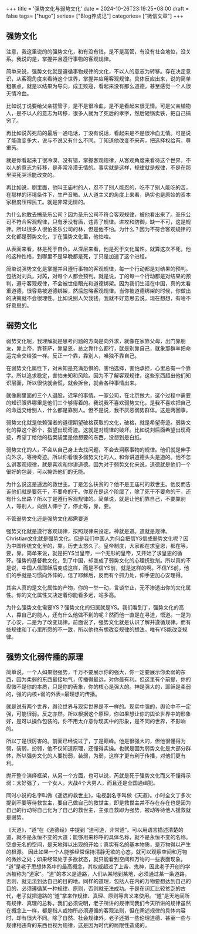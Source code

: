 +++
title = '强势文化与弱势文化'
date = 2024-10-26T23:19:25+08:00
draft = false
tags= ["hugo"]
series= ["Blog养成记"]
categories= ["微信文章"]
+++

## 强势文化

注意，我这里说的的强势文化，和有没有钱，是不是高管，有没有社会地位，没关系。我说的是，掌握并且遵行事物的客观规律。

简单来说，强势文化就是遵循事物规律的文化，不以人的意志为转移。存在决定意识，从客观角度来看待这个世界，掌握并应用客观规律。具体反应出来，说的简单粗暴点，就是以结果为导向，成王败寇，看起来没有那么道德，甚至感觉一个人很无情冷血。

比如说丁说要给父亲拔管子，是不是很冷血，是不是看起来很无情。可是父亲植物人，是不以人的意志为转移，很多人就为了死后的孝字，然后砸锅卖铁，把自己搞穷了。

再比如说芮死前的最后一通电话，丁没有说话，看起来是不是很冷血无情。可是说了能改变多大，说与不说又有什么不同。丁知道他改变不来芮，把选择权给芮，尊重芮。

就是你看起来丁很冷漠，没有错，掌握客观规律，从客观角度来看待这个世界，不以人的意志为转移，是非常冷漠无情的。事实就是这样，规律就是规律，不是在那里哭死哭活能改变的。

再比如说，剧里面，他叫王庙村的人，忍不了别人能忍的，吃不了别人能吃的苦，在那样的环境条件下，生产音箱。从人道主义的角度上来看，确实也是原始的资本家极度压榨民工。就是非常无情的。

为什么他敢去搞圣乐公司？因为圣乐公司不符合客观规律，被他看出来了。圣乐公司不符合客观规律，只有矛没有盾，违背了规律。进攻和防御，缺一不可，这是规律。所以很多人很怕圣乐公司的林，但是他不怕。为什么？因为不符合客观规律的文化都是弱势文化，丁在强势文化里，他怕啥。

从表面来看，林是死于自负。从深层来看，他是死于文化属性。就算这次不死，他的这种性格，到哪里不是早晚都是死，丁只是加速了这个进程。

简单说强势文化是掌握并且遵行事物的客观规律，每一个行动都是对结果的预判。包括对刘兵，对芮，对每个人都会预判。就是说，丁的每一个行动都是对结果的预判，遵守客观规律，不会被世俗眼光和道德绑架。因为我们生活在中国，真的太看重道德，很容易被道德绑架，然后忽略客观规律。当你被道德绑架的时候，你做出的决策就不会很理性。比如说别人欠我钱，我就不好意思去说。现在想想，有啥不好意思的。

## 弱势文化

弱势文化呢，我理解就是思考问题的方向是向外求，就像在家靠父母，出门靠朋友，靠上帝，靠菩萨，靠皇恩，总之靠什么都行，就是别靠自己，就象那群羊把命运完全交给狼一样。反正一个靠，靠别人，唯独不靠自己。

在弱势文化属性下，对未知是充满恐惧的，害怕选择，害怕承担，心里总有一个靠字。所以追求稳定，害怕未知和风险。因为不了解客观规律，这些东西超出他们知识层面，所以很快就会慌，就会拆台，就会各种事情出来。

就像剧里面的三个人退股，迟早的事情。一家公司，在北京做大，这个过程中需要的知识眼界哪里是他们三个够得着的。我说我不喜欢弱势文化，是我不喜欢把自己的命运交给别人，什么都是靠别人。但不是说，我不厌恶弱势群体。这是两回事。

弱势文化就是依赖强者的道德期望破格获取的文化，破格，就是希望奇迹。弱势文化的靠这个那个，指望出现奇迹。这就是对规律的破坏。比如说刘后面希望出现奇迹，希望丁给他的档案袋里是他想要的东西，没想到是白纸。

弱势文化的人，不会从自己身上去找问题，不会去洞察事物的规律。他们就是伸手向外求，等待奇迹。所以你看很多弱势文化的人，和你讲道德头头是道的。他不怎么讲客观规律，就是喜欢和你讲道德。因为对于弱势文化来说，道德就是他们一个很好的包装，可以掩饰他们的无能。

为什么说这是遥远的救世主。丁是怎么扶贫的？他不是王庙村的救世主。他反而告诉他们就是要死干，不要命的干。你现在是这个阶层了，除了死干不要命的干，还有什么出路？所以丁是遵行客观规律的。简单说，就是让他们靠自己，不要靠别人，等别人，向别人伸手了，停止等，靠，要。

不管弱势文化还是强势文化都需要道

强势文化就是遵行客观规律，按照规律来设定。神就是道。道就是规律。Christian文化就是强势文化。但是我们中国人为何会把信YS信成弱势文化呢？因为中国传统文化里的，靠，历史太悠久了。皇帝制度，大家都在求皇恩，都在等，要，靠。简单来说，就是把YS当皇帝，一个无形的皇帝，又开始了求皇恩的循环。强势的基督教文化，到了中国，却变成了弱势文化的心理抚慰剂。所以真的不是说，中国人信耶稣后变成这样，而是不信YS前，就是这样的啊。不信YS前，他们的手就是习惯向外伸的。信了耶稣后，反而有个抓力处，伸手更加心安理得。

其实人真的是文化属性的产物，你的一举一动，言谈举止，无不渗透出你的文化属性。你的文化属性又决定着你能看多远，站多高。

为什么强势文化需要YS？强势文化的归属就是YS。我们看到丁，强势文化的高人，靠自己的能人，还有什么他做不到的呢？然而他一直是在寻道，悟道。一是为了心安，二是为了改变规律。前面说了，强势文化就是认识了解并遵循规律。而有些规律和丁心里所愿的不一致，所以他也有想改变规律的想法。唯有YS能改变规律。

## 强势文化弱传播的原理

简单说，一个人如果很强势，千万不要展示你的强大，你一定要展示你柔弱的东西，因为柔弱的东西最接地气，传播得最远，对你最有利。但这里有个前提，你的卑微不是你的本质，只是你的表象，你的核心是强大的。神是强大的，耶稣是柔弱的，强的内核+弱的外表=最理想的传播。

就是说有两个世界，舆论世界与现实世界是不一样的。现实中强的，舆论中不一定强，可能很弱。反之亦然。所以根据这个原理，你如果想让你的舆论世界中的形象好，是可以操作包装的。你不用太介意你现实中的形象，是不同的世界，不影响的。

所以丁是很厉害的。前面已经说过了，丁是巅峰。他是很强大的，但他很懂得为弱，装弱，扮弱，他不仅知道原理，还懂得实操。也就是因为弱势文化是大部分群体，所以强势文化的人要扮弱，装弱，为弱，这样才更有利于传播，对他们更有利。

抛开整个演绎框架，从另一个方面，也可以说，芮就是死于强势文化而又不懂得示弱：太好强了，一个女人，大战4个大男人，而且还是全国通缉犯。

同时小说的名字叫做《遥远的救世主》，电视剧名字叫做《天道》。小时全文丁多次提到不要等待救世主，要自己做自己的救世主，即是救世主并不存在存在也是因为自己的行动将自己化为了自己的救世主，主张自救即为强势，被动等待他人援救就是弱势。

《天道》，“道”在《道德经》中提到 “道可道，非常道”。可以用语言描述清楚的道，就不是永恒不变的大道；能够用来称呼的具体名称，就不是永恒不变的名称。
空虚无名的空间，是天地得以出现的开始；真实有名的基本物质，是万物得以产生的根源。
因此如果一个人能够经常保持清静无欲的心态，就可以观察空间和万物的微妙之处；如果经常处于多欲状态，就只能看到空间和万物的一些表面现象。
“道”是老子思想体系中的最高概念，其权威超过了上帝、鬼神，因此老子开创的学派被称为“道家”。“道”的本义是道路，人们从某地到某地，必须通过某一条道路，否则，就无法到达自己的目的地。同样的道理，包括人在内的万物要想达到自己的目的，必须遵循某一种规律、原则，否则就无法成功。于是在词汇比较贫乏的古代，老子就把道路的“道”拿来作规律、真理、原则等含义来使用。“道”是天地间所有规律、真理的总称。我们必须说明，老子所讲的规律同我们今天所讲的规律虽然在概念上一样，都是指人或物所必须遵循的客观法则，但在阐述规律的具体内容时，却有很大不同。除了自然、社会规律外，老子还把一些伦理道德、甚至一些与规律相违背的东西也视为规律，这是因为时代的局限性造成的。
